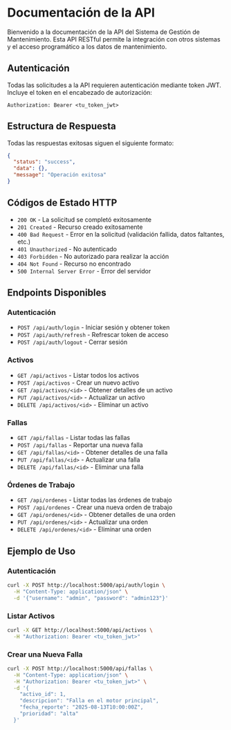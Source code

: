 # Documentación de la API

Bienvenido a la documentación de la API del Sistema de Gestión de Mantenimiento. Esta API RESTful permite la integración con otros sistemas y el acceso programático a los datos de mantenimiento.

## Autenticación

Todas las solicitudes a la API requieren autenticación mediante token JWT. Incluye el token en el encabezado de autorización:

```
Authorization: Bearer <tu_token_jwt>
```

## Estructura de Respuesta

Todas las respuestas exitosas siguen el siguiente formato:

```json
{
  "status": "success",
  "data": {},
  "message": "Operación exitosa"
}
```

## Códigos de Estado HTTP

- `200 OK` - La solicitud se completó exitosamente
- `201 Created` - Recurso creado exitosamente
- `400 Bad Request` - Error en la solicitud (validación fallida, datos faltantes, etc.)
- `401 Unauthorized` - No autenticado
- `403 Forbidden` - No autorizado para realizar la acción
- `404 Not Found` - Recurso no encontrado
- `500 Internal Server Error` - Error del servidor

## Endpoints Disponibles

### Autenticación
- `POST /api/auth/login` - Iniciar sesión y obtener token
- `POST /api/auth/refresh` - Refrescar token de acceso
- `POST /api/auth/logout` - Cerrar sesión

### Activos
- `GET /api/activos` - Listar todos los activos
- `POST /api/activos` - Crear un nuevo activo
- `GET /api/activos/<id>` - Obtener detalles de un activo
- `PUT /api/activos/<id>` - Actualizar un activo
- `DELETE /api/activos/<id>` - Eliminar un activo

### Fallas
- `GET /api/fallas` - Listar todas las fallas
- `POST /api/fallas` - Reportar una nueva falla
- `GET /api/fallas/<id>` - Obtener detalles de una falla
- `PUT /api/fallas/<id>` - Actualizar una falla
- `DELETE /api/fallas/<id>` - Eliminar una falla

### Órdenes de Trabajo
- `GET /api/ordenes` - Listar todas las órdenes de trabajo
- `POST /api/ordenes` - Crear una nueva orden de trabajo
- `GET /api/ordenes/<id>` - Obtener detalles de una orden
- `PUT /api/ordenes/<id>` - Actualizar una orden
- `DELETE /api/ordenes/<id>` - Eliminar una orden

## Ejemplo de Uso

### Autenticación

```bash
curl -X POST http://localhost:5000/api/auth/login \
  -H "Content-Type: application/json" \
  -d '{"username": "admin", "password": "admin123"}'
```

### Listar Activos

```bash
curl -X GET http://localhost:5000/api/activos \
  -H "Authorization: Bearer <tu_token_jwt>"
```

### Crear una Nueva Falla

```bash
curl -X POST http://localhost:5000/api/fallas \
  -H "Content-Type: application/json" \
  -H "Authorization: Bearer <tu_token_jwt>" \
  -d '{
    "activo_id": 1,
    "descripcion": "Falla en el motor principal",
    "fecha_reporte": "2025-08-13T10:00:00Z",
    "prioridad": "alta"
  }'
```
